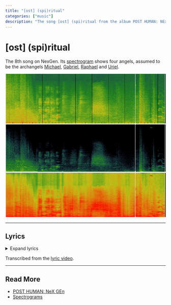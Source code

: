 ```yaml
---
title: "[ost] (spi)ritual"
categories: ["music"]
description: "The song [ost] (spi)ritual from the album POST HUMAN: NEx Gen."
---
```

# [ost] (spi)ritual

The 8th song on NexGen. Its [spectrogram](spectrograms) shows four angels, assumed to be 
the archangels [Michael](../characters/michael), [Gabriel](../characters/gabriel), 
[Raphael](../characters/raphael) and [Uriel](../characters/uriel).

![img.png](../../Resources/music/spectrograms/spiritual-spectogram-archangels.png)

***

## Lyrics

<details class="lyrics">
<summary>Expand lyrics</summary>

> before me, raphael
> behind me, gabriel
> to my right hand, michael
> to my left hand, uriel
> for about me flames the pentagram
> and within me shines the six rayed star
> before me, raphael
> behind me, gabriel
> to my right hand, michael

</details>

Transcribed from the [lyric video](https://www.youtube.com/watch?v=VlZ79Cx1s7g).

***

## Read More

- [POST HUMAN: NeX GEn](ph-nex-gen)
- [Spectrograms](spectrograms)